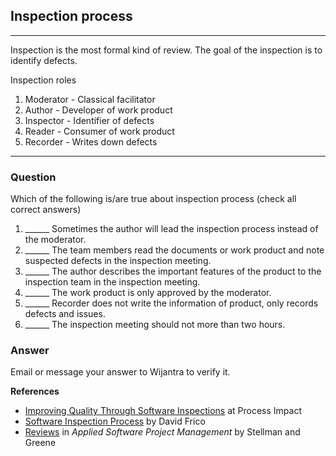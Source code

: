 ## Inspection process

---
Inspection is the most formal kind of review. The goal of the inspection is to identify defects. 

Inspection roles

1. Moderator - Classical facilitator
2. Author - Developer of work product
3. Inspector - Identifier of defects
4. Reader - Consumer of work product
5. Recorder - Writes down defects
---


### Question

Which of the following is/are true about inspection process (check all correct answers)

1. ______  Sometimes the author will lead the inspection process instead of the moderator.
2. ______  The team members read the documents or work product and note suspected defects in the inspection meeting.
3. ______  The author describes the important features of the product to the inspection team in the inspection meeting.
4. ______  The work product is only approved by the moderator.
5. ______  Recorder does not write the information of product, only records defects and issues.
6. ______  The inspection meeting should not more than two hours.


### Answer

Email or message your answer to Wijantra to verify it.


**References**

- [Improving Quality Through Software Inspections](https://www.processimpact.com/articles/inspects.pdf) at Process Impact
- [Software Inspection Process](http://davidfrico.com/s-sip-tech.pdf) by David Frico
- [Reviews](https://cpske.github.io/ISP/code-review/Reviews-Stellman-and-Greene.pdf) in *Applied Software Project Management* by Stellman and Greene 
